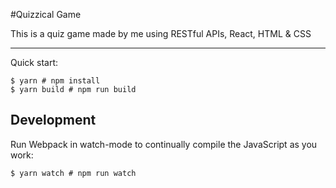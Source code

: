 #Quizzical Game

This is a quiz game made by me using RESTful APIs, React, HTML & CSS 

----

Quick start:

```
$ yarn # npm install
$ yarn build # npm run build
````

## Development

Run Webpack in watch-mode to continually compile the JavaScript as you work:

```
$ yarn watch # npm run watch
```
